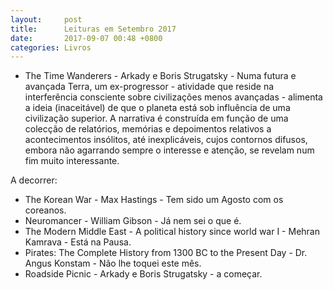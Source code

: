 ```yaml
---
layout:     post
title:      Leituras em Setembro 2017
date:       2017-09-07 00:48 +0800
categories: Livros
---
```



- The Time Wanderers - Arkady e Boris Strugatsky - Numa futura e avançada Terra, um ex-progressor - atividade que reside na interferência consciente sobre civilizações menos avançadas - alimenta a ideia (inaceitável) de que o planeta está sob influência de uma civilização superior. A narrativa é construída em função de uma colecção de relatórios, memórias e depoimentos relativos a acontecimentos insólitos, até inexplicáveis, cujos contornos difusos, embora não agarrando sempre o interesse e atenção, se revelam num fim muito interessante. 

A decorrer: 
- The Korean War - Max Hastings - Tem sido um Agosto com os coreanos. 
- Neuromancer - William Gibson - Já nem sei o que é. 
- The Modern Middle East - A political history since world war I - Mehran Kamrava - Está na Pausa.
- Pirates: The Complete History from 1300 BC to the Present Day - Dr. Angus Konstam - Não lhe toquei este mês. 
- Roadside Picnic -  Arkady e Boris Strugatsky - a começar.
